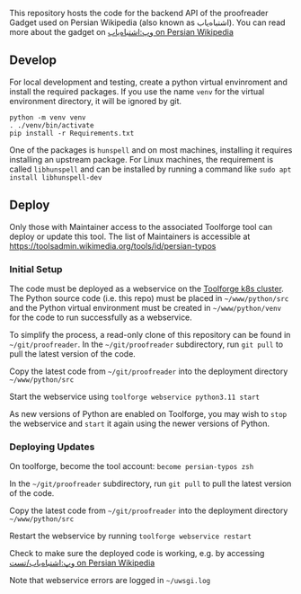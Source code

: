 This repository hosts the code for the backend API of the proofreader Gadget used on Persian Wikipedia (also known as اشتباه‌یاب). You can read more about the gadget on [وپ:اشتباه‌یاب on Persian Wikipedia](https://fa.wikipedia.org/wiki/ویکی‌پدیا:اشتباه‌یاب)

## Develop

For local development and testing, create a python virtual envinroment and install the required packages. If you use the name `venv` for the virtual environment directory, it will be ignored by git.

```
python -m venv venv
. ./venv/bin/activate
pip install -r Requirements.txt
```

One of the packages is `hunspell` and on most machines, installing it requires installing an upstream package. For Linux machines, the requirement is called `libhunspell` and can be installed by running a command like `sudo apt install libhunspell-dev`

## Deploy

Only those with Maintainer access to the associated Toolforge tool can deploy or update this tool. The list of Maintainers is accessible at https://toolsadmin.wikimedia.org/tools/id/persian-typos

### Initial Setup

The code must be deployed as a webservice on the [Toolforge k8s cluster](https://wikitech.wikimedia.org/wiki/Help:Toolforge/Kubernetes). The Python source code (i.e. this repo) must be placed in `~/www/python/src` and the Python virtual environment must be created in `~/www/python/venv` for the code to run successfully as a webservice.

To simplify the process, a read-only clone of this repository can be found in `~/git/proofreader`. In the `~/git/proofreader` subdirectory, run `git pull` to pull the latest version of the code.

Copy the latest code from `~/git/proofreader` into the deployment directory `~/www/python/src`

Start the webservice using `toolforge webservice python3.11 start`

As new versions of Python are enabled on Toolforge, you may wish to `stop` the webservice and `start` it again using the newer versions of Python.

### Deploying Updates

On toolforge, become the tool account: `become persian-typos zsh`

In the `~/git/proofreader` subdirectory, run `git pull` to pull the latest version of the code.

Copy the latest code from `~/git/proofreader` into the deployment directory `~/www/python/src`

Restart the webservice by running `toolforge webservice restart`

Check to make sure the deployed code is working, e.g. by accessing [وپ:اشتباه‌یاب/تست on Persian Wikipedia](https://persian-typos.toolforge.org/check/وپ:اشتباه‌یاب/تست)

Note that webservice errors are logged in `~/uwsgi.log`